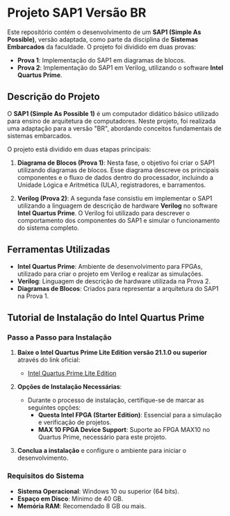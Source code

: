 # Projeto SAP1 Versão BR

Este repositório contém o desenvolvimento de um **SAP1 (Simple As Possible)**, versão adaptada, como parte da disciplina de **Sistemas Embarcados** da faculdade. O projeto foi dividido em duas provas:

- **Prova 1**: Implementação do SAP1 em diagramas de blocos.
- **Prova 2**: Implementação do SAP1 em Verilog, utilizando o software **Intel Quartus Prime**.

## Descrição do Projeto

O **SAP1 (Simple As Possible 1)** é um computador didático básico utilizado para ensino de arquitetura de computadores. Neste projeto, foi realizada uma adaptação para a versão "BR", abordando conceitos fundamentais de sistemas embarcados.

O projeto está dividido em duas etapas principais:

1. **Diagrama de Blocos (Prova 1)**: Nesta fase, o objetivo foi criar o SAP1 utilizando diagramas de blocos. Esse diagrama descreve os principais componentes e o fluxo de dados dentro do processador, incluindo a Unidade Lógica e Aritmética (ULA), registradores, e barramentos.

2. **Verilog (Prova 2)**: A segunda fase consistiu em implementar o SAP1 utilizando a linguagem de descrição de hardware **Verilog** no software **Intel Quartus Prime**. O Verilog foi utilizado para descrever o comportamento dos componentes do SAP1 e simular o funcionamento do sistema completo.

## Ferramentas Utilizadas

- **Intel Quartus Prime**: Ambiente de desenvolvimento para FPGAs, utilizado para criar o projeto em Verilog e realizar as simulações.
- **Verilog**: Linguagem de descrição de hardware utilizada na Prova 2.
- **Diagramas de Blocos**: Criados para representar a arquitetura do SAP1 na Prova 1.

## Tutorial de Instalação do Intel Quartus Prime

### Passo a Passo para Instalação

1. **Baixe o Intel Quartus Prime Lite Edition versão 21.1.0 ou superior** através do link oficial:
   - [Intel Quartus Prime Lite Edition](https://www.intel.com/content/www/us/en/software-kit/660907/intel-quartus-prime-lite-edition-design-software-version-20-1-1-for-windows.html)

2. **Opções de Instalação Necessárias**:
   - Durante o processo de instalação, certifique-se de marcar as seguintes opções:
     - **Questa Intel FPGA (Starter Edition)**: Essencial para a simulação e verificação de projetos.
     - **MAX 10 FPGA Device Support**: Suporte ao FPGA MAX10 no Quartus Prime, necessário para este projeto.

3. **Conclua a instalação** e configure o ambiente para iniciar o desenvolvimento.

### Requisitos do Sistema

- **Sistema Operacional**: Windows 10 ou superior (64 bits).
- **Espaço em Disco**: Mínimo de 40 GB.
- **Memória RAM**: Recomendado 8 GB ou mais.
